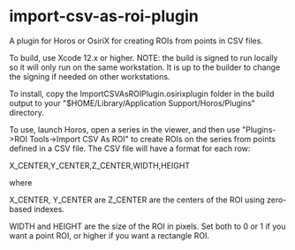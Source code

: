 # import-csv-as-roi-plugin
A plugin for Horos or OsiriX for creating ROIs from points in CSV files.

To build, use Xcode 12.x or higher. NOTE: the build is signed to run locally so it will only run on the same workstation. It is up to the builder to change the signing if needed on other workstations.

To install, copy the ImportCSVAsROIPlugin.osirixplugin folder in the build output to your "$HOME/Library/Application Support/Horos/Plugins" directory.

To use, launch Horos, open a series in the viewer, and then use "Plugins->ROI Tools->Import CSV As ROI" to create ROIs on the series from points defined in a CSV file. The CSV file will have a format for each row:

X_CENTER,Y_CENTER,Z_CENTER,WIDTH,HEIGHT

where

X_CENTER, Y_CENTER are Z_CENTER are the centers of the ROI using zero-based indexes. 

WIDTH and HEIGHT are the size of the ROI in pixels. Set both to 0 or 1 if you want a point ROI, or higher if you want a rectangle ROI.

